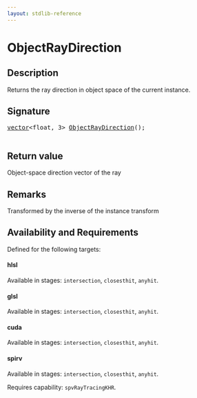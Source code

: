 ```yaml
---
layout: stdlib-reference
---
```


# ObjectRayDirection

## Description

Returns the ray direction in object space of the current instance.



## Signature 

<pre>
<a href="../../types/vector/index.html" class="code_type">vector</a>&lt;<span class="code_keyword">float</span>, 3&gt; <a href=".html">ObjectRayDirection</a>();

</pre>

## Return value
Object-space direction vector of the ray

## Remarks
Transformed by the inverse of the instance transform


## Availability and Requirements

Defined for the following targets:

#### hlsl
Available in stages: `intersection`, `closesthit`, `anyhit`.

#### glsl
Available in stages: `intersection`, `closesthit`, `anyhit`.

#### cuda
Available in stages: `intersection`, `closesthit`, `anyhit`.

#### spirv
Available in stages: `intersection`, `closesthit`, `anyhit`.

Requires capability: `spvRayTracingKHR`.



